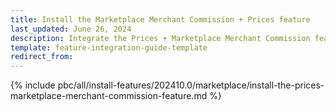 ```yaml
---
title: Install the Marketplace Merchant Commission + Prices feature
last_updated: June 26, 2024
description: Integrate the Prices + Marketplace Merchant Commission feature into a Spryker project.
template: feature-integration-guide-template
redirect_from:
---
```


{% include pbc/all/install-features/202410.0/marketplace/install-the-prices-marketplace-merchant-commission-feature.md %} <!-- To edit, see /_includes/pbc/all/install-features/202410.0/marketplace/install-the-prices-marketplace-merchant-commission-feature.md -->
